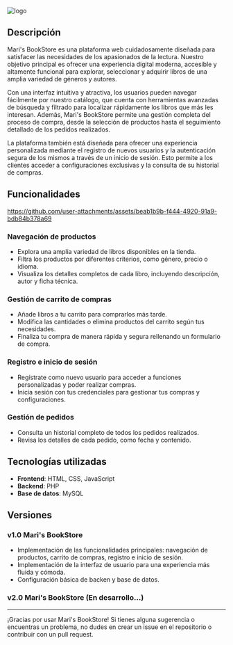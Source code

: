 ![logo](https://github.com/MariD3v/Mari_BookStore/blob/29955b2fb52c99137fe266f63d30ac5301354ad4/public/assets/banner%20logo.png)

## Descripción

Mari's BookStore es una plataforma web cuidadosamente diseñada para satisfacer las necesidades de los apasionados de la lectura. Nuestro objetivo principal es ofrecer una experiencia digital moderna, accesible y altamente funcional para explorar, seleccionar y adquirir libros de una amplia variedad de géneros y autores.

Con una interfaz intuitiva y atractiva, los usuarios pueden navegar fácilmente por nuestro catálogo, que cuenta con herramientas avanzadas de búsqueda y filtrado para localizar rápidamente los libros que más les interesan. Además, Mari's BookStore permite una gestión completa del proceso de compra, desde la selección de productos hasta el seguimiento detallado de los pedidos realizados.

La plataforma también está diseñada para ofrecer una experiencia personalizada mediante el registro de nuevos usuarios y la autenticación segura de los mismos a través de un inicio de sesión. Esto permite a los clientes acceder a configuraciones exclusivas y la consulta de su historial de compras. 

## Funcionalidades

https://github.com/user-attachments/assets/beab1b9b-f444-4920-91a9-bdb84b378a69

### Navegación de productos
- Explora una amplia variedad de libros disponibles en la tienda.
- Filtra los productos por diferentes criterios, como género, precio o idioma.
- Visualiza los detalles completos de cada libro, incluyendo descripción, autor y ficha técnica.

### Gestión de carrito de compras
- Añade libros a tu carrito para comprarlos más tarde.
- Modifica las cantidades o elimina productos del carrito según tus necesidades.
- Finaliza tu compra de manera rápida y segura rellenando un formulario de compra.

### Registro e inicio de sesión
- Regístrate como nuevo usuario para acceder a funciones personalizadas y poder realizar compras.
- Inicia sesión con tus credenciales para gestionar tus compras y configuraciones.

### Gestión de pedidos
- Consulta un historial completo de todos los pedidos realizados.
- Revisa los detalles de cada pedido, como fecha y contenido.

## Tecnologías utilizadas
- **Frontend**: HTML, CSS, JavaScript
- **Backend**: PHP
- **Base de datos**: MySQL

## Versiones

### v1.0 Mari's BookStore
- Implementación de las funcionalidades principales: navegación de productos, carrito de compras, registro e inicio de sesión.
- Implementación de la interfaz de usuario para una experiencia más fluida y cómoda.
- Configuración básica de backen y base de datos.

### v2.0 Mari's BookStore (En desarrollo...)

---

¡Gracias por usar Mari's BookStore! Si tienes alguna sugerencia o encuentras un problema, no dudes en crear un issue en el repositorio o contribuir con un pull request.
